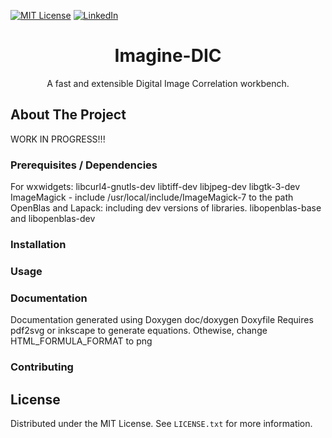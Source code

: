 [![MIT License][license-shield]][license-url]
[![LinkedIn][linkedin-shield]][linkedin-url]

<p align="center">
  <h1 align="center">Imagine-DIC</h1>

  <p align="center">
    A fast and extensible Digital Image Correlation workbench.
  </p>

## About The Project

WORK IN PROGRESS!!!

### Prerequisites / Dependencies

For wxwidgets:
libcurl4-gnutls-dev
libtiff-dev
libjpeg-dev
libgtk-3-dev
ImageMagick - include /usr/local/include/ImageMagick-7 to the path
OpenBlas and Lapack: including dev versions of libraries. libopenblas-base and libopenblas-dev

### Installation

### Usage

### Documentation

Documentation generated using Doxygen
doc/doxygen Doxyfile
Requires pdf2svg or inkscape to generate equations. Othewise, change
HTML_FORMULA_FORMAT to png

### Contributing

## License

Distributed under the MIT License. See `LICENSE.txt` for more information.

[license-shield]: https://img.shields.io/github/license/lbteixeira/code-starters?style=for-the-badge
[license-url]: https://github.com/lbteixeira/code-starters/blob/master/LICENSE.txt
[linkedin-shield]: https://img.shields.io/badge/-LinkedIn-black.svg?style=for-the-badge&logo=linkedin&colorB=555
[linkedin-url]: https://linkedin.com/in/lucasbrederteixeira
